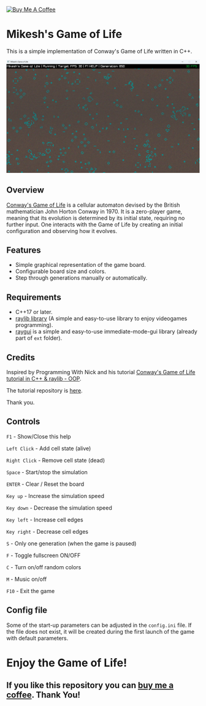 <a href="https://www.buymeacoffee.com/michalsara" target="_blank"><img src="https://cdn.buymeacoffee.com/buttons/v2/default-red.png" alt="Buy Me A Coffee" style="height: 60px !important;width: 217px !important;" ></a>

# Mikesh's Game of Life

This is a simple implementation of Conway's Game of Life written in C++.

![screenshot](https://raw.githubusercontent.com/MikeshCZ/Game-of-Life/main/screenshot.png)

## Overview

[Conway's Game of Life](https://en.wikipedia.org/wiki/Conway%27s_Game_of_Life) is a cellular automaton devised by the British mathematician John Horton Conway in 1970. It is a zero-player game, meaning that its evolution is determined by its initial state, requiring no further input. One interacts with the Game of Life by creating an initial configuration and observing how it evolves.

## Features

- Simple graphical representation of the game board.
- Configurable board size and colors.
- Step through generations manually or automatically.

## Requirements

- C++17 or later.
- [raylib library](https://www.raylib.com/) (A simple and easy-to-use library to enjoy videogames programming).
- [raygui](https://github.com/raysan5/raygui) is a simple and easy-to-use immediate-mode-gui library (already part of `ext` folder).

## Credits

Inspired by Programming With Nick and his tutorial [Conway's Game of Life tutorial in C++ & raylib - OOP](https://youtu.be/daFYGrXq0aw?si=TnnAfXES8tl2I8s9). 

The tutorial repository is [here](https://github.com/educ8s/CPP-Game-Of-Life-with-raylib).

Thank you.

## Controls

`F1` - Show/Close this help

`Left Click` - Add cell state (alive)

`Right Click` - Remove cell state (dead)

`Space` - Start/stop the simulation

`ENTER` - Clear / Reset the board

`Key up` - Increase the simulation speed

`Key down` - Decrease the simulation speed

`Key left` - Increase cell edges

`Key right` - Decrease cell edges

`S` - Only one generation (when the game is paused)

`F` - Toggle fullscreen ON/OFF

`C` - Turn on/off random colors

`M` - Music on/off

`F10` - Exit the game

## Config file

Some of the start-up parameters can be adjusted in the `config.ini` file. If the file does not exist, it will be created during the first launch of the game with default parameters.

# Enjoy the Game of Life!

## If you like this repository you can **[buy me a coffee](https://www.buymeacoffee.com/michalsara)**. Thank You!
